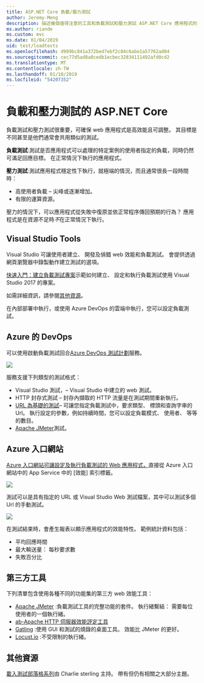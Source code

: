 ```yaml
---
title: ASP.NET Core 負載/壓力測試
author: Jeremy-Meng
description: 描述幾個值得注意的工具和負載測試和壓力測試 ASP.NET Core 應用程式的方法。
ms.author: riande
ms.custom: mvc
ms.date: 01/04/2019
uid: test/loadtests
ms.openlocfilehash: d989bc841a372bed7ebf2c84c6abe1a57762ad04
ms.sourcegitcommit: cec77d5ad8a0cedb1ecbec32834111492afd0cd2
ms.translationtype: MT
ms.contentlocale: zh-TW
ms.lasthandoff: 01/10/2019
ms.locfileid: "54207352"
---
```

# <a name="load-and-stress-testing-aspnet-core"></a>負載和壓力測試的 ASP.NET Core

負載測試和壓力測試很重要，可確保 web 應用程式是高效能且可調整。 其目標是不同甚至是他們通常會共用類似的測試。

**負載測試**:測試是否應用程式可以處理的特定案例的使用者指定的負載，同時仍然可滿足回應目標。 在正常情況下執行的應用程式。

**壓力測試**:測試應用程式穩定性下執行，就極端的情況，而且通常很長一段時間時：

* 高使用者負載 – 尖峰或逐漸增加。
* 有限的運算資源。  

壓力的情況下，可以應用程式從失敗中復原並依正常程序傳回預期的行為？ 應用程式是在資源不足時*不*在正常情況下執行。

## <a name="visual-studio-tools"></a>Visual Studio Tools

Visual Studio 可讓使用者建立、 開發及偵錯 web 效能和負載測試。 會提供透過網頁瀏覽器中錄製動作建立測試的選項。

[快速入門：建立負載測試專案](/visualstudio/test/quickstart-create-a-load-test-project?view=vs-2017)示範如何建立、 設定和執行負載測試使用 Visual Studio 2017 的專案。

如需詳細資訊，請參閱[其他資源](#add)。

在內部部署中執行，或使用 Azure DevOps 的雲端中執行，您可以設定負載測試。

## <a name="azure-devops"></a>Azure 的 DevOps

可以使用啟動負載測試回合[Azure DevOps 測試計劃](/azure/devops/test/load-test/index?view=vsts)服務。

![](./load-tests/_static/azure-devops-load-test.png)

服務支援下列類型的測試格式：

- Visual Studio 測試，– Visual Studio 中建立的 web 測試。
- HTTP 封存式測試 – 封存內擷取的 HTTP 流量是在測試期間重新執行。
- [URL 為基礎的測試](/azure/devops/test/load-test/get-started-simple-cloud-load-test?view=vsts)– 可讓您指定負載測試中，要求類型、 標頭和查詢字串的 Url。 執行設定的參數，例如持續時間，您可以設定負載模式、 使用者、 等等的數目。
- [Apache JMeter](https://jmeter.apache.org/)測試。

## <a name="azure-portal"></a>Azure 入口網站

[Azure 入口網站可讓設定及執行負載測試的 Web 應用程式，](/azure/devops/test/load-test/app-service-web-app-performance-test?view=vsts)直接從 Azure 入口網站中的 App Service 中的 [效能] 索引標籤。

![](./load-tests/_static/azure-appservice-perf-test.png)

測試可以是具有指定的 URL 或 Visual Studio Web 測試檔案，其中可以測試多個 Url 的手動測試。

![](./load-tests/_static/azure-appservice-perf-test-config.png)

在測試結束時，會產生報表以顯示應用程式的效能特性。 範例統計資料包括：

- 平均回應時間
- 最大輸送量： 每秒要求數
- 失敗百分比

## <a name="third-party-tools"></a>第三方工具

下列清單包含使用各種不同的功能集的第三方 web 效能工具：

- [Apache JMeter](https://jmeter.apache.org/) :負載測試工具的完整功能的套件。 執行緒繫結： 需要每位使用者的一個執行緒。
- [ab-Apache HTTP 伺服器效能評定工具](https://httpd.apache.org/docs/2.4/programs/ab.html)
- [Gatling](https://gatling.io/) :使用 GUI 和測試的燒錄的桌面工具。 效能比 JMeter 的更好。
- [Locust.io](https://locust.io/) :不受限制的執行緒。

<a name="add"></a>
## <a name="additional-resources"></a>其他資源

[載入測試部落格系列](https://blogs.msdn.microsoft.com/charles_sterling/2015/06/01/load-test-series-part-i-creating-web-performance-tests-for-a-load-test/)由 Charlie sterling 主持。 帶有但仍有相關之大部分主題。
